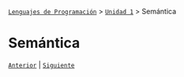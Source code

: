 [`Lenguajes de Programación`](../../README.md) > [`Unidad 1`](../README.md) > Semántica

# Semántica

[`Anterior`](../tema04/README.md) | [`Siguiente`](#)
